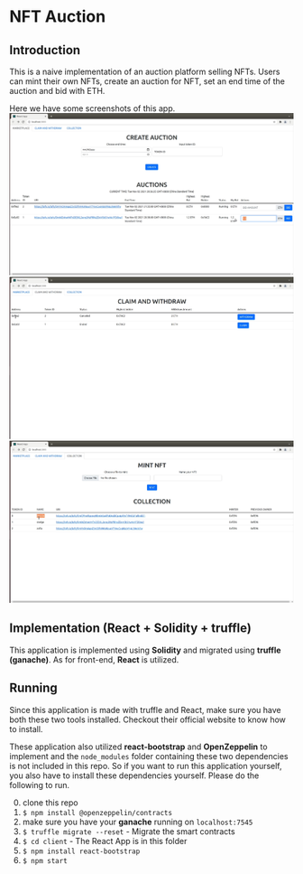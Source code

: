 # NFT Auction

## Introduction

This is a naive implementation of an auction platform selling NFTs. Users can mint their own NFTs, create an auction for NFT, set an end time of the auction and bid with ETH.

Here we have some screenshots of this app.
![Alt text](screenshot1.png)
![Alt text](screenshot2.png)
![Alt text](screenshot3.png)

## Implementation (React + Solidity + truffle)

This application is implemented using **Solidity** and migrated using **truffle (ganache)**. As for front-end, **React** is utilized.

## Running

Since this application is made with truffle and React, make sure you have both these two tools installed. Checkout their official website to know how to install.

These application also utilized **react-bootstrap** and **OpenZeppelin** to implement and the `node_modules` folder containing these two dependencies is not included in this repo. So if you want to run this application yourself, you also have to install these dependencies yourself. Please do the following to run.

0. clone this repo
1. `$ npm install @openzeppelin/contracts`
2. make sure you have your **ganache** running on `localhost:7545`
3. `$ truffle migrate --reset` - Migrate the smart contracts
4. `$ cd client` - The React App is in this folder
5. `$ npm install react-bootstrap`
6. `$ npm start`

